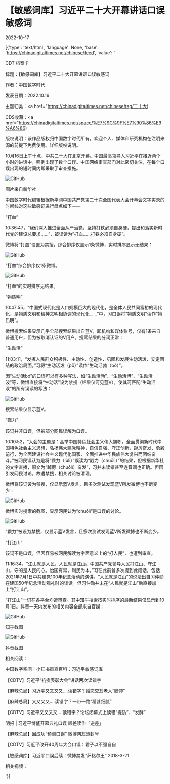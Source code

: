 # 【敏感词库】习近平二十大开幕讲话口误敏感词

2022-10-17

[{'type': 'text/html', 'language': None, 'base': 'https://chinadigitaltimes.net/chinese/feed', 'value': '

CDT 档案卡

标题：【敏感词库】习近平二十大开幕讲话口误敏感词

作者：中国数字时代

发表日期：2022.10.16

主题归类：<a href="https://chinadigitaltimes.net/chinese/tag/二十大)

CDS收藏：<a href="https://chinadigitaltimes.net/space/%E7%9C%9F%E7%90%86%E9%A6%86)

版权说明：该作品版权归中国数字时代所有，欢迎个人、媒体和研究机构在注明来源的前提下免费使用。详细版权说明。





10月16日上午十点，中共二十大在北京开幕。中国最高领导人习近平在接近两个小时的讲话中，照例出现了数个口误。中国网络审查部门对此密切关注，在每个口误出现的短时间内即采取了审查措施。

![GitHub](https://chinadigitaltimes.net/chinese/files/2022/10/1129067252_16659202184541n.jpg)

图片来自新华社



中国数字时代编辑根据新华网中国共产党第二十次全国代表大会开幕会文字实录的时间线对这些敏感词进行盘点如下——

“打血”

10:36:47，“我们深入推进全面从严治党，坚持打铁必须自身硬，提出和落实新时代党的建设总要求……”，被误读为“打血……打铁必须自身硬”。

微博将“打血”设置为禁搜，综合排序仅显示1条微博，实时排序显示无结果：

![GitHub](https://chinadigitaltimes.net/chinese/files/2022/10/屏幕截图-2022-10-16-172244.png)

“打血”综合排序仅1条微博。

![GitHub](https://chinadigitaltimes.net/chinese/files/2022/10/屏幕截图-2022-10-16-172302.png)

“打血”的实时排序无结果。



“物质明”

10:47:55，“中国式现代化是人口规模巨大的现代化，是全体人民共同富裕的现代化，是物质文明和精神文明相协调的现代化……”中，习口误将“物质文明”读作“物质明”。

微博搜索结果显示几乎全部搜索结果出自蓝V，即机构和媒体账号，仅有1条来自普通用户，但为被取消认证的V用户。搜索结果的分词正常：



“生动活”

11:03:11，“发挥人民群众积极性、主动性、创造性，巩固和发展生动活泼、安定团结的政治局面。”习将“生动活泼（pō）”读作“生动活勃（bó）”。

因“生动活bó”的口误可以有多种写法，如“生动活勃”、“生动活博”、“生动活波”等，微博直接将“生动活”设为禁搜（结果仅可见蓝V），使其可匹配“生动活泼”的所有误读的写法：

![GitHub](https://chinadigitaltimes.net/chinese/files/2022/10/屏幕截图-2022-10-16-180003.png)

搜索结果仅显示蓝V。



“戳力”

该词并非口误，但被部分网民误解为口误。

10:10:52，“大会的主题是：高举中国特色社会主义伟大旗帜，全面贯彻新时代中国特色社会主义思想，弘扬伟大建党精神，自信自强、守正创新，踔厉奋发、勇毅前行，为全面建设社会主义现代化国家、全面推进中华民族伟大复兴而团结奋斗。”被网民误认为是将“戮力（lùlì）”误读为“戳力（chuōlì）”的结果，但根据新华社的文字直播，原文为“踔厉（chuōlì）奋发”，习并未读错甚至连音调也正确。但因引发网民讨论，故遭禁搜，相关讨论被清理。

微博将该词设为禁搜，仅显示蓝V发言，且多次测试发现蓝V所发微博也不断变少：

![GitHub](https://chinadigitaltimes.net/chinese/files/2022/10/adm0k37nu2u91.jpg)

微博实时搜索的截图，显示网民认为“chuōlì”是口误的讨论。



![GitHub](https://chinadigitaltimes.net/chinese/files/2022/10/戳力-1.png)

“戳力”被设为禁搜，仅显示蓝V发言，且多次测试发现蓝V所发微博也不断变少。



“打江山”

该词不是口误，但因容易被网民解读为字面意义上的“打人民”，也遭到审查。

11:16:34，“江山就是人民，人民就是江山。中国共产党领导人民打江山、守江山，守的是人民的心。治国有常，利民为本。”习在此前曾多次提到此段话，包括2021年7月1日中共建党100年纪念活动的演讲。“人民就是江山”的说法出自习仲勋在建国50年纪念活动观礼时的谈话。但习仲勋并未在“人民就是江山”后直接加上“打江山”。

“打江山”一词在各平台均遭审查。其中知乎搜索按实时排序的最新结果仅显示到10月1日。抖音一天内发布的相关内容全部来自官媒：

![GitHub](https://chinadigitaltimes.net/chinese/files/2022/10/屏幕截图-2022-10-16-191006.png)

知乎截图

![GitHub](https://chinadigitaltimes.net/chinese/files/2022/10/屏幕截图-2022-10-16-191035.png)

抖音截图



相关阅读：





中国数字空间｜小红书审查百科：习近平敏感词库





【CDTV】习近平“抗疫表彰大会”讲话两次读错字





【麻辣总局】习近平又又又又….读错字？婚恋交友老人“瞻仰”





【麻辣总局】又又又又….读错字？一带一路“精甚细腻”





【CDTV】习近平又又又又….读错字？论坛闭幕式上读错“提防”、“发酵”





明报 | 习近平博鳌开幕典礼口误 顺差读作「逆差」





【麻辣总局】因成功“预测口误” 微博网友遭封号





【CDTV】习近平改开40周年大会口误：君子以不强自自





【敏感词库】习近平口误后续：微博禁发“萨格尔王” 2018-3-21





相关视频：

'}]
